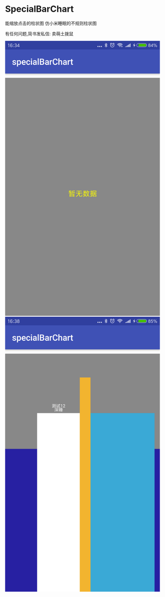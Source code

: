 # SpecialBarChart
能缩放点击的柱状图
仿小米睡眠的不规则柱状图

有任何问题,简书发私信: 卖萌土拨鼠

![Alt text](https://github.com/youkylu/SpecialBarChart/raw/master/screenshot/blank.png)  ![Alt text](https://github.com/youkylu/SpecialBarChart/raw/master/screenshot/not_blank.png) 

